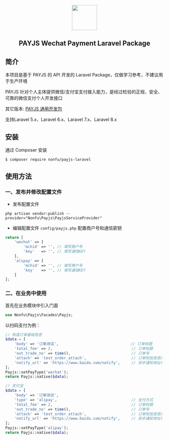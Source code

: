 <p align="center">
    <img src="https://payjs.cn/static/images/logo.png" width=80 />
</p>
<h2 align="center">PAYJS Wechat Payment Laravel Package</h2>

## 简介
本项目是基于 PAYJS 的 API 开发的 Laravel Package，仅做学习参考，不建议用于生产环境

PAYJS 针对个人主体提供微信/支付宝支付接入能力，是经过检验的正规、安全、可靠的微信支付个人开发接口

其它版本: [PAYJS 通用开发包](https://github.com/nonfu/payjs)

支持Laravel 5.x、Laravel 6.x、Laravel 7.x、Laravel 8.x


## 安装

通过 Composer 安装

```bash
$ composer require nonfu/payjs-laravel
```

## 使用方法

### 一、发布并修改配置文件

- 发布配置文件
```shell
php artisan vendor:publish --provider="Nonfu\Payjs\PayjsServiceProvider"
```
- 编辑配置文件 `config/payjs.php` 配置商户号和通信密钥
```php
return [
    'wechat' => [
        'mchid' => '', // 填写商户号
        'key'   => '', // 填写通信KEY
    ],
    'alipay' => [
        'mchid' => '', // 填写商户号
        'key'   => '', // 填写通信KEY
    ]
];
```

### 二、在业务中使用

首先在业务模块中引入门面

```php
use Nonfu\Payjs\Facades\Payjs;
```

以扫码支付为例：

```php
// 构造订单基础信息
$data = [
    'body' => '订单测试',                                // 订单标题
    'total_fee' => 2,                                   // 订单标题
    'out_trade_no' => time(),                           // 订单号
    'attach' => 'test_order_attach',                    // 订单附加信息(可选参数)
    'notify_url' => 'https://www.baidu.com/notify',     // 异步通知地址(可选参数)
];
Payjs::setPayType('wechat');
return Payjs::native($data);

// 支付宝
$data = [
    'body' => '订单测试',   
    'type' => 'alipay',                                 // 支付方式
    'total_fee' => 2,                                   // 订单标题
    'out_trade_no' => time(),                           // 订单号
    'attach' => 'test_order_attach',                    // 订单附加信息(可选参数)
    'notify_url' => 'https://www.baidu.com/notify',     // 异步通知地址(可选参数)
];
Payjs::setPayType('alipay');
return Payjs::native($data);
```